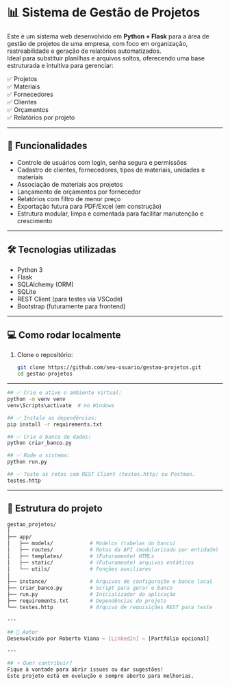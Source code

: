 # 📊 Sistema de Gestão de Projetos

Este é um sistema web desenvolvido em **Python + Flask** para a área de gestão de projetos de uma empresa, com foco em organização, rastreabilidade e geração de relatórios automatizados.  
Ideal para substituir planilhas e arquivos soltos, oferecendo uma base estruturada e intuitiva para gerenciar:

✅ Projetos  
✅ Materiais  
✅ Fornecedores  
✅ Clientes  
✅ Orçamentos  
✅ Relatórios por projeto

---

## 🚀 Funcionalidades

- Controle de usuários com login, senha segura e permissões
- Cadastro de clientes, fornecedores, tipos de materiais, unidades e materiais
- Associação de materiais aos projetos
- Lançamento de orçamentos por fornecedor
- Relatórios com filtro de menor preço
- Exportação futura para PDF/Excel (em construção)
- Estrutura modular, limpa e comentada para facilitar manutenção e crescimento

---

## 🛠️ Tecnologias utilizadas

- Python 3
- Flask
- SQLAlchemy (ORM)
- SQLite
- REST Client (para testes via VSCode)
- Bootstrap (futuramente para frontend)

---

## 💻 Como rodar localmente

1. Clone o repositório:
   ```bash
   git clone https://github.com/seu-usuario/gestao-projetos.git
   cd gestao-projetos

---

```bash
## ✅ Crie e ative o ambiente virtual:
python -m venv venv
venv\Scripts\activate  # no Windows

## ✅ Instale as dependências:
pip install -r requirements.txt

## ✅ Crie o banco de dados:
python criar_banco.py

## ✅ Rode o sistema:
python run.py

## ✅ Teste as rotas com REST Client (testes.http) ou Postman.
testes.http

```
---

## 📁 Estrutura do projeto
```bash
gestao_projetos/
│
├── app/
│   ├── models/            # Modelos (tabelas do banco)
│   ├── routes/            # Rotas da API (modularizado por entidade)
│   ├── templates/         # (Futuramente) HTMLs
│   ├── static/            # (Futuramente) arquivos estáticos
│   └── utils/             # Funções auxiliares
│
├── instance/              # Arquivos de configuração e banco local
├── criar_banco.py         # Script para gerar o banco
├── run.py                 # Inicializador da aplicação
├── requirements.txt       # Dependências do projeto
└── testes.http            # Arquivo de requisições REST para teste

---

## 🙋 Autor
Desenvolvido por Roberto Viana – [LinkedIn] – [Portfólio opcional]

---

## ⭐ Quer contribuir?
Fique à vontade para abrir issues ou dar sugestões!
Este projeto está em evolução e sempre aberto para melhorias.